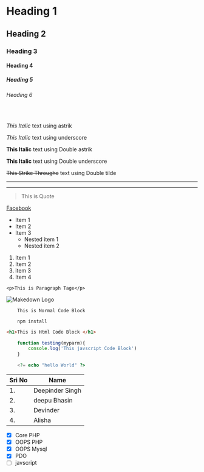 <!---Heading---->
# Heading 1
## Heading 2
### Heading 3
#### Heading 4
##### Heading 5
###### Heading 6
</br>

<!---Italics---->
  *This Italic* text using astrik
 
 _This Italic_ text using underscore


 
<!---Bold---->
  **This Italic** text using Double astrik
 
 __This Italic__ text using Double underscore

 <!---Strike through---->
  ~~This Strike Throughc~~ text using Double tilde

<!---Horizontal Lines---->

---
___

<!---Block Quote Lines---->

> This is Quote 

<!---Links---->
[Facebook](https://www.facebook.com "Click on me to open facebook")


<!---Un order List ---->
* Item 1 
* Item 2 
* Item 3
  * Nested item 1
  * Nested item 2 

<!---order List ----> 
1. Item 1 
1. Item 2
1. item 3
1. Item 4    


<!---In Line Code----> 
`<p>This is Paragraph Tage</p>`

<!---Image---->
![Makedown Logo](https://markdown-here.com/img/icon256.png)

 <!---Git Hub Makdown Codes---->

 <!----Code Block-------->
```
    This is Normal Code Block 

    npm install  
```

```html
<h1>This is Html Code Block </h1>
```

```javascript
    function testing(myparm){
        console.log('This javscript Code Block')
    }
```
```php
    <?= echo "hello World" ?>
```

 <!----Table -------->

 | Sri No | Name |
 |--------|------|
 |1.      |Deepinder Singh|
 |2.      |deepu Bhasin   |
 |3.      |Devinder       |
 |4.      |Alisha         |

  <!----Task List -------->
  * [x] Core PHP 
  * [x] OOPS PHP 
  * [x] OOPS Mysql
  * [X] PDO
  * [ ] javscript  
